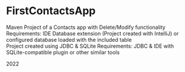 # FirstContactsApp
Maven Project of a Contacts app with Delete/Modify functionality  
Requirements: IDE Database extension (Project created with IntelliJ) or configured database loaded with the included table  
Project created using JDBC & SQLite
Requirements: JDBC & IDE with SQLite-compatible plugin or other similar tools  

2022

